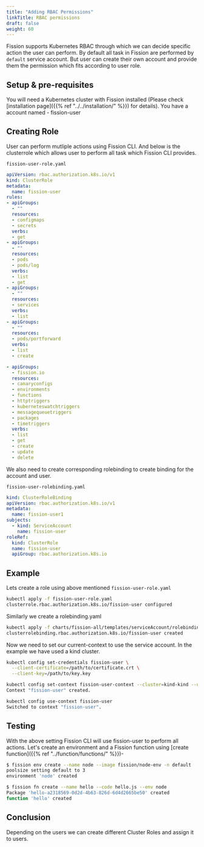 ```yaml
---
title: "Adding RBAC Permissions"
linkTitle: RBAC permissions
draft: false
weight: 60
---
```


Fission supports Kubernetes RBAC through which we can decide specific action the user can perform. By default all task in Fission are performed by `default` service account. But user can create their own account and provide them the permission which fits according to user role.

## Setup & pre-requisites

You will need a Kubernetes cluster with Fission installed (Please check [installation page]({{% ref "../../installation/" %}}) for details).
You have a account named - fission-user

## Creating Role

User can perform mutliple actions using Fission CLI. And below is the clusterrole which allows user to perform all task which Fission CLI provides.

```fission-user-role.yaml```

```yaml
apiVersion: rbac.authorization.k8s.io/v1
kind: ClusterRole
metadata:
  name: fission-user
rules:
- apiGroups:
  - ""
  resources:
  - configmaps
  - secrets
  verbs:
  - get
- apiGroups:
  - ""
  resources:
  - pods
  - pods/log
  verbs:
  - list
  - get
- apiGroups:
  - ""
  resources:
  - services
  verbs:
  - list
- apiGroups:
  - ""
  resources:
  - pods/portforward
  verbs:
  - list
  - create 

- apiGroups:
  - fission.io
  resources:
  - canaryconfigs
  - environments
  - functions
  - httptriggers
  - kuberneteswatchtriggers
  - messagequeuetriggers
  - packages
  - timetriggers
  verbs:
  - list
  - get
  - create
  - update
  - delete
```

We also need to create corresponding rolebinding to create binding for the account and user.

```fission-user-rolebinding.yaml```

```yaml
kind: ClusterRoleBinding
apiVersion: rbac.authorization.k8s.io/v1
metadata:
  name: fission-user1
subjects:
  - kind: ServiceAccount
    name: fission-user
roleRef:
  kind: ClusterRole
  name: fission-user
  apiGroup: rbac.authorization.k8s.io


```

## Example

Lets create a role using above mentioned `fission-user-role.yaml`

```bash
kubectl apply -f fission-user-role.yaml 
clusterrole.rbac.authorization.k8s.io/fission-user configured
```

Similarly we create a rolebinding.yaml

```bash
kubectl apply -f charts/fission-all/templates/serviceAccount/rolebinding.yaml 
clusterrolebinding.rbac.authorization.k8s.io/fission-user created
```

Now we need to set our current-context to use the service account.
In the example we have used a kind cluster.

```bash
kubectl config set-credentials fission-user \
  --client-certificate=/path/to/certificate.crt \
  --client-key=/path/to/key.key
```

```bash
kubectl config set-context fission-user-context --cluster=kind-kind --user=fission-user
Context "fission-user" created.

kubectl config use-context fission-user
Switched to context "fission-user".
```

## Testing

With the above setting Fission CLI will use fission-user to perform all actions. Let's create an environment and a Fission function using [create function]({{% ref "../function/functions/" %}})-

``` bash
$ fission env create --name node --image fission/node-env -n default
poolsize setting default to 3
environment 'node' created

$ fission fn create --name hello --code hello.js --env node
Package 'hello-a2318569-0d2d-4b63-826d-6d4d2665be50' created
function 'hello' created
```

## Conclusion

Depending on the users we can create different Cluster Roles and assign it to users.
